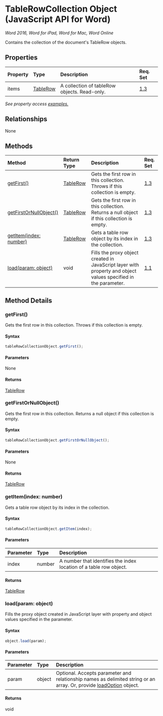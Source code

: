 # TableRowCollection Object (JavaScript API for Word)

_Word 2016, Word for iPad, Word for Mac, Word Online_

Contains the collection of the document's TableRow objects.

## Properties

| Property	   | Type	|Description| Req. Set|
|:---------------|:--------|:----------|:----|
|items|[TableRow](tablerow.md)|A collection of tableRow objects. Read-only.|[1.3](../requirement-sets/word-api-requirement-sets.md)|

_See property access [examples.](#property-access-examples)_

## Relationships
None


## Methods

| Method		   | Return Type	|Description| Req. Set|
|:---------------|:--------|:----------|:----|
|[getFirst()](#getfirst)|[TableRow](tablerow.md)|Gets the first row in this collection. Throws if this collection is empty.|[1.3](../requirement-sets/word-api-requirement-sets.md)|
|[getFirstOrNullObject()](#getfirstornullobject)|[TableRow](tablerow.md)|Gets the first row in this collection. Returns a null object if this collection is empty.|[1.3](../requirement-sets/word-api-requirement-sets.md)|
|[getItem(index: number)](#getitemindex-number)|[TableRow](tablerow.md)|Gets a table row object by its index in the collection.|[1.3](../requirement-sets/word-api-requirement-sets.md)|
|[load(param: object)](#loadparam-object)|void|Fills the proxy object created in JavaScript layer with property and object values specified in the parameter.|[1.1](../requirement-sets/word-api-requirement-sets.md)|

## Method Details


### getFirst()
Gets the first row in this collection. Throws if this collection is empty.

#### Syntax
```js
tableRowCollectionObject.getFirst();
```

#### Parameters
None

#### Returns
[TableRow](tablerow.md)

### getFirstOrNullObject()
Gets the first row in this collection. Returns a null object if this collection is empty.

#### Syntax
```js
tableRowCollectionObject.getFirstOrNullObject();
```

#### Parameters
None

#### Returns
[TableRow](tablerow.md)

### getItem(index: number)
Gets a table row object by its index in the collection.

#### Syntax
```js
tableRowCollectionObject.getItem(index);
```

#### Parameters
| Parameter	   | Type	|Description|
|:---------------|:--------|:----------|
|index|number|A number that identifies the index location of a table row object.|

#### Returns
[TableRow](tablerow.md)

### load(param: object)
Fills the proxy object created in JavaScript layer with property and object values specified in the parameter.

#### Syntax
```js
object.load(param);
```

#### Parameters
| Parameter	   | Type	|Description|
|:---------------|:--------|:----------|
|param|object|Optional. Accepts parameter and relationship names as delimited string or an array. Or, provide [loadOption](loadoption.md) object.|

#### Returns
void
